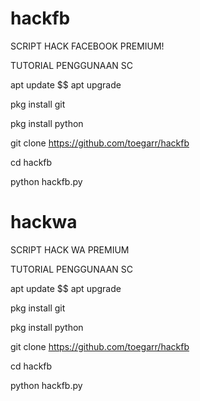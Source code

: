 # hackfb
SCRIPT HACK FACEBOOK PREMIUM!


TUTORIAL PENGGUNAAN SC



apt update $$ apt upgrade


pkg install git


pkg install python


git clone https://github.com/toegarr/hackfb


cd hackfb


python hackfb.py




# hackwa
SCRIPT HACK WA PREMIUM

TUTORIAL PENGGUNAAN SC



apt update $$ apt upgrade


pkg install git


pkg install python


git clone https://github.com/toegarr/hackfb


cd hackfb


python hackfb.py
